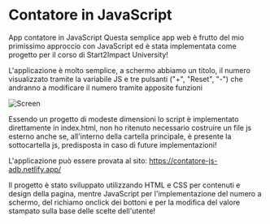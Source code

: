 # Contatore in JavaScript

App contatore in JavaScript
Questa semplice app web è frutto del mio primissimo approccio con JavaScript ed è stata implementata come progetto per il corso di Start2Impact University!

L'applicazione è molto semplice, a schermo abbiamo un titolo, il numero visualizzato tramite la variabile JS e tre pulsanti ("+", "Reset", "-") che andranno a modificare il numero tramite apposite funzioni

![Screen](https://user-images.githubusercontent.com/121309726/216767881-396f62d3-9cd5-4f6b-9f2a-7ea91c441213.png)


Essendo un progetto di modeste dimensioni lo script è implementato direttamente in index.html, non ho ritenuto necessario costruire un file js esterno anche se, all'interno della cartella principale, è presente la sottocartella js, predisposta in caso di future implementazioni!

L'applicazione può essere provata al sito: https://contatore-js-adb.netlify.app/

Il progetto è stato sviluppato utilizzando HTML e CSS per contenuti e design della pagina, mentre JavaScript per l'implementazione del numero a schermo, del richiamo onclick dei bottoni e per la modifica del valore stampato sulla base delle scelte dell'utente!

